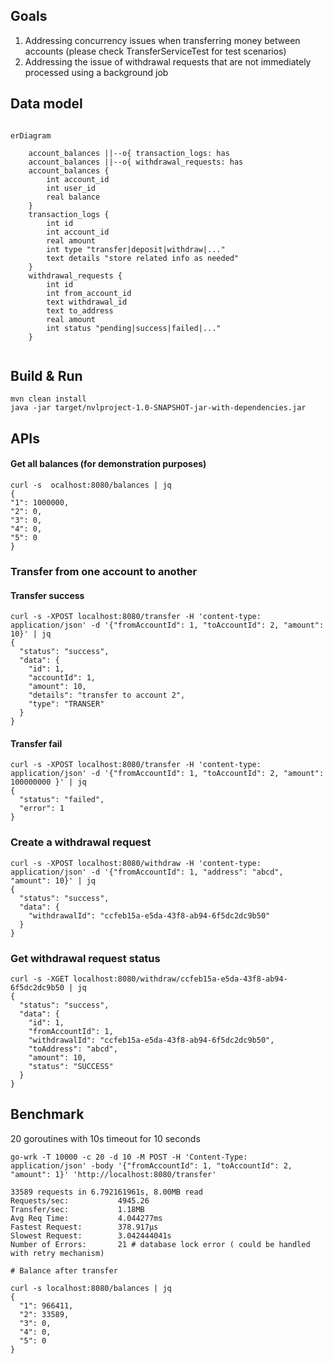 

## Goals

1. Addressing concurrency issues when transferring money between accounts (please check TransferServiceTest for test scenarios)
2. Addressing the issue of withdrawal requests that are not immediately processed using a background job

## Data model

```mermaid

erDiagram

    account_balances ||--o{ transaction_logs: has
    account_balances ||--o{ withdrawal_requests: has
    account_balances {
        int account_id
        int user_id
        real balance
    }
    transaction_logs {
        int id
        int account_id
        real amount
        int type "transfer|deposit|withdraw|..."
        text details "store related info as needed"
    }
    withdrawal_requests {
        int id
        int from_account_id
        text withdrawal_id
        text to_address
        real amount
        int status "pending|success|failed|..."
    }


```

## Build & Run

```
mvn clean install
java -jar target/nvlproject-1.0-SNAPSHOT-jar-with-dependencies.jar
```



## APIs

#### Get all balances (for demonstration purposes)

```
curl -s  ocalhost:8080/balances | jq
{
"1": 1000000,
"2": 0,
"3": 0,
"4": 0,
"5": 0
}
```

### Transfer from one account to another
#### Transfer success
```
curl -s -XPOST localhost:8080/transfer -H 'content-type: application/json' -d '{"fromAccountId": 1, "toAccountId": 2, "amount": 10}' | jq
{
  "status": "success",
  "data": {
    "id": 1,
    "accountId": 1,
    "amount": 10,
    "details": "transfer to account 2",
    "type": "TRANSER"
  }
}
```

#### Transfer fail
```
curl -s -XPOST localhost:8080/transfer -H 'content-type: application/json' -d '{"fromAccountId": 1, "toAccountId": 2, "amount": 100000000 }' | jq
{
  "status": "failed",
  "error": 1
}
```

### Create a withdrawal request

```
curl -s -XPOST localhost:8080/withdraw -H 'content-type: application/json' -d '{"fromAccountId": 1, "address": "abcd", "amount": 10}' | jq
{
  "status": "success",
  "data": {
    "withdrawalId": "ccfeb15a-e5da-43f8-ab94-6f5dc2dc9b50"
  }
}

```

### Get withdrawal request status

```
curl -s -XGET localhost:8080/withdraw/ccfeb15a-e5da-43f8-ab94-6f5dc2dc9b50 | jq
{
  "status": "success",
  "data": {
    "id": 1,
    "fromAccountId": 1,
    "withdrawalId": "ccfeb15a-e5da-43f8-ab94-6f5dc2dc9b50",
    "toAddress": "abcd",
    "amount": 10,
    "status": "SUCCESS"
  }
}
```


## Benchmark

20 goroutines with 10s timeout for 10 seconds

```
go-wrk -T 10000 -c 20 -d 10 -M POST -H 'Content-Type: application/json' -body '{"fromAccountId": 1, "toAccountId": 2, "amount": 1}' 'http://localhost:8080/transfer'

33589 requests in 6.792161961s, 8.00MB read
Requests/sec:           4945.26
Transfer/sec:           1.18MB
Avg Req Time:           4.044277ms
Fastest Request:        378.917µs
Slowest Request:        3.042444041s
Number of Errors:       21 # database lock error ( could be handled with retry mechanism)

# Balance after transfer

curl -s localhost:8080/balances | jq 
{
  "1": 966411,
  "2": 33589,
  "3": 0,
  "4": 0,
  "5": 0
}

```